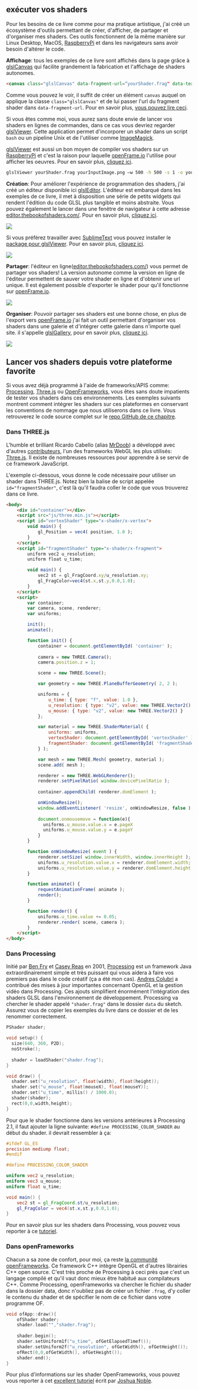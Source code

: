 ## exécuter vos shaders

Pour les besoins de ce livre comme pour ma pratique artistique, j'ai créé un écosystème d'outils permettant de créer, d'afficher, de partager et d'organiser mes shaders.
Ces outils fonctionnent de la même manière sur Linux Desktop, MacOS, [RaspberryPi](https://www.raspberrypi.org/) et dans les navigateurs sans avoir besoin d'altérer le code.

**Affichage**: tous les exemples de ce livre sont affichés dans la page grâce à [glslCanvas](https://github.com/patriciogonzalezvivo/glslCanvas) qui facilite grandement la fabrication et l'affichage de shaders autonomes.

```html
<canvas class="glslCanvas" data-fragment-url=“yourShader.frag" data-textures=“yourInputImage.png” width="500" height="500"></canvas>
```
Comme vous pouvez le voir, il suffit de créer un élément ```canvas``` auquel on applique la classe ```class="glslCanvas"``` et de lui passer l'url du fragment shader dans ```data-fragment-url```.
Pour en savoir plus, [vous pouvez lire ceci](https://github.com/patriciogonzalezvivo/glslCanvas).

Si vous êtes comme moi, vous aurez sans doute envie de lancer vos shaders en lignes de commandes, dans ce cas vous devriez regarder [glslViewer](https://github.com/patriciogonzalezvivo/glslViewer).
Cette application permet d'incorporer un shader dans un script ```bash``` ou un pipeline Unix et de l'utiliser comme [ImageMagick](http://www.imagemagick.org/script/index.php).

[glslViewer](https://github.com/patriciogonzalezvivo/glslViewer) est aussi un bon moyen de compiler vos shaders sur un [RaspberryPi](https://www.raspberrypi.org/) et c'est la raison pour laquelle [openFrame.io](http://openframe.io/) l'utilise pour afficher les oeuvres.
Pour en savoir plus, [cliquez ici](https://github.com/patriciogonzalezvivo/glslViewer).

```bash
glslViewer yourShader.frag yourInputImage.png —w 500 -h 500 -s 1 -o yourOutputImage.png
```

**Création**:
Pour améliorer l'expérience de programmation des shaders, j'ai créé un éditeur disponible ici [glslEditor](https://github.com/patriciogonzalezvivo/glslEditor).
L'éditeur est embarqué dans les exemples de ce livre, il met à disposition une série de petits widgets qui rendent l'édition du code GLSL plus tangible et moins abstraite.
Vous pouvez également le lancer dans une fenêtre de navigateur à cette adresse [editor.thebookofshaders.com/](http://editor.thebookofshaders.com/).
Pour en savoir plus, [cliquez ici](https://github.com/patriciogonzalezvivo/glslEditor).

![](glslEditor-01.gif)

Si vous préférez travailler avec [SublimeText](https://www.sublimetext.com/) vous pouvez installer le [package pour glslViewer](https://packagecontrol.io/packages/glslViewer).
Pour en savoir plus, [cliquez ici](https://github.com/patriciogonzalezvivo/sublime-glslViewer).

![](glslViewer.gif)

**Partager**:
l'éditeur en ligne([editor.thebookofshaders.com/](http://editor.thebookofshaders.com/)) vous permet de partager vos shaders!
La version autonome comme la version en ligne de l'éditeur permettent de sauver votre shader en ligne et d'obtenir une url unique.
Il est également possible d'exporter le shader pour qu'il fonctionne sur [openFrame.io](http://openframe.io/).

![](glslEditor-00.gif)

**Organiser**:
Pouvoir partager ses shaders est une bonne chose, en plus de l'export vers [openFrame.io](http://openframe.io/)
 j'ai fait un outil permettant d'organiser vos shaders dans une galerie et d'intégrer cette galerie dans n'importe quel site.
il s'appelle [glslGallery](https://github.com/patriciogonzalezvivo/glslGallery), pour en savoir plus, [cliquez ici](https://github.com/patriciogonzalezvivo/glslGallery).

![](glslGallery.gif)

## Lancer vos shaders depuis votre plateforme favorite

Si vous avez déjà programmé à l'aide de frameworks/APIS comme: [Processing](https://processing.org/), [Three.js](http://threejs.org/) ou [OpenFrameworks](http://openframeworks.cc/),
vous êtes sans doute impatients de tester vos shaders dans ces environnements.
Les exemples suivants montrent comment intégrer les shaders sur ces plateformes en conservant les conventions de nommage que nous utiliserons dans ce livre.
Vous retrouverez le code source complet sur le [repo GitHub de ce chapitre](https://github.com/patriciogonzalezvivo/thebookofshaders/tree/master/04).

### Dans **THREE.js**

L'humble et brilliant Ricardo Cabello (alias [MrDoob](https://twitter.com/mrdoob)) a développé avec d'autres [contributeurs](https://github.com/mrdoob/three.js/graphs/contributors), l'un des frameworks WebGL les plus utilisés: [Three.js](http://threejs.org/).
Il existe de nombreuses ressources pour apprendre à se servir de ce framework JavaScript.

L'exemple ci-dessous, vous donne le code nécessaire pour utiliser un shader dans THREE.js.
Notez bien la balise de script appelée ```id="fragmentShader"```, c'est là qu'il faudra coller le code que vous trouverez dans ce livre.

```html
<body>
    <div id="container"></div>
    <script src="js/three.min.js"></script>
    <script id="vertexShader" type="x-shader/x-vertex">
        void main() {
            gl_Position = vec4( position, 1.0 );
        }
    </script>
    <script id="fragmentShader" type="x-shader/x-fragment">
        uniform vec2 u_resolution;
        uniform float u_time;

        void main() {
            vec2 st = gl_FragCoord.xy/u_resolution.xy;
            gl_FragColor=vec4(st.x,st.y,0.0,1.0);
        }
    </script>
    <script>
        var container;
        var camera, scene, renderer;
        var uniforms;

        init();
        animate();

        function init() {
            container = document.getElementById( 'container' );
            
            camera = new THREE.Camera();
            camera.position.z = 1;

            scene = new THREE.Scene();

            var geometry = new THREE.PlaneBufferGeometry( 2, 2 );

            uniforms = {
                u_time: { type: "f", value: 1.0 },
                u_resolution: { type: "v2", value: new THREE.Vector2() },
                u_mouse: { type: "v2", value: new THREE.Vector2() }
            };

            var material = new THREE.ShaderMaterial( {
                uniforms: uniforms,
                vertexShader: document.getElementById( 'vertexShader' ).textContent,
                fragmentShader: document.getElementById( 'fragmentShader' ).textContent
            } );

            var mesh = new THREE.Mesh( geometry, material );
            scene.add( mesh );

            renderer = new THREE.WebGLRenderer();
            renderer.setPixelRatio( window.devicePixelRatio );
            
            container.appendChild( renderer.domElement );

            onWindowResize();
            window.addEventListener( 'resize', onWindowResize, false );
            
            document.onmousemove = function(e){
              uniforms.u_mouse.value.x = e.pageX
              uniforms.u_mouse.value.y = e.pageY
            }
        }

        function onWindowResize( event ) {
            renderer.setSize( window.innerWidth, window.innerHeight );
            uniforms.u_resolution.value.x = renderer.domElement.width;
            uniforms.u_resolution.value.y = renderer.domElement.height;
        }

        function animate() {
            requestAnimationFrame( animate );
            render();
        }

        function render() {
            uniforms.u_time.value += 0.05;
            renderer.render( scene, camera );
        }
    </script>
</body>
```

### Dans **Processing**

Initié par [Ben Fry](http://benfry.com/) et [Casey Reas](http://reas.com/) en 2001, [Processing](https://processing.org/) est un framework Java
 extraordinairement simple et très puissant qui vous aidera à faire vos premiers pas dans le code créatif (ça a été mon cas).
[Andres Colubri](https://codeanticode.wordpress.com/) a contribué des mises à jour importantes concernant OpenGL et la gestion vidéo dans Processing.
Ces ajouts simplifient énormément l'intégration des shaders GLSL dans l'environnement de développement.
Processing va chercher le shader appelé ```"shader.frag"``` dans le dossier ```data``` du sketch.
Assurez vous de copier les exemples du livre dans ce dossier et de les renommer correctement.

```cpp
PShader shader;

void setup() {
  size(640, 360, P2D);
  noStroke();
  
  shader = loadShader("shader.frag");
}

void draw() {
  shader.set("u_resolution", float(width), float(height));
  shader.set("u_mouse", float(mouseX), float(mouseY));
  shader.set("u_time", millis() / 1000.0);
  shader(shader);
  rect(0,0,width,height);
}
```

Pour que le shader fonctionne dans les versions antérieures à Processing 2.1, il faut ajouter la ligne suivante: ```#define PROCESSING_COLOR_SHADER``` au début du shader.
il devrait ressembler à ça:

```glsl
#ifdef GL_ES
precision mediump float;
#endif

#define PROCESSING_COLOR_SHADER

uniform vec2 u_resolution;
uniform vec3 u_mouse;
uniform float u_time;

void main() {
    vec2 st = gl_FragCoord.st/u_resolution;
    gl_FragColor = vec4(st.x,st.y,0.0,1.0);
}
```

Pour en savoir plus sur les shaders dans Processing, vous pouvez vous reporter à ce [tutoriel](https://processing.org/tutorials/pshader/).

### Dans **openFrameworks**

Chacun a sa zone de confort, pour moi, ça reste [la communité openFrameworks](http://openframeworks.cc/).
Ce framework C++ intègre OpenGL et d'autres librairies C++ open source.
C'est très proche de Processing à ceci près que c'est un langage compilé et qu'il vaut donc mieux être habitué aux compilateurs C++.
Comme Processing, openFrameworks va chercher le fichier du shader dans la dossier data, donc n'oubliez pas de créer un fichier ```.frag```, d'y coller le contenu du shader et de spécifier le nom de ce fichier dans votre programme OF.
 
```cpp
void ofApp::draw(){
    ofShader shader;
    shader.load("","shader.frag");
    
    shader.begin();
    shader.setUniform1f("u_time", ofGetElapsedTimef());
    shader.setUniform2f("u_resolution", ofGetWidth(), ofGetHeight());
    ofRect(0,0,ofGetWidth(), ofGetHeight());
    shader.end();
}
```

Pour plus d'informations sur les shader OpenFrameworks, vous pouvez vous reporter à cet [excellent tutoriel](http://openframeworks.cc/ofBook/chapters/shaders.html) écrit par [Joshua Noble](http://thefactoryfactory.com/).
